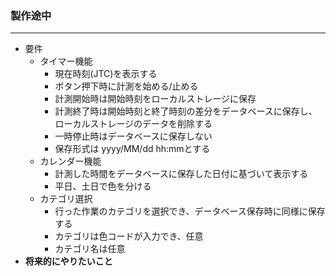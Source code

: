 ### 製作途中 
---

- 要件
    - タイマー機能
        - 現在時刻(JTC)を表示する
        - ボタン押下時に計測を始める/止める
        - 計測開始時は開始時刻をローカルストレージに保存
        - 計測終了時は開始時刻と終了時刻の差分をデータベースに保存し、ローカルストレージのデータを削除する
        - 一時停止時はデータベースに保存しない
        - 保存形式は yyyy/MM/dd hh:mmとする
    - カレンダー機能
        - 計測した時間をデータベースに保存した日付に基づいて表示する
        - 平日、土日で色を分ける
    - カテゴリ選択
        - 行った作業のカテゴリを選択でき、データベース保存時に同様に保存する
        - カテゴリは色コードが入力でき、任意
        - カテゴリ名は任意
- **将来的にやりたいこと**
